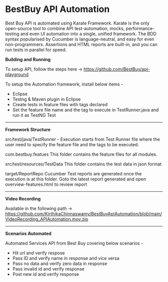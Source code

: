 # BestBuy API Automation

Best Buy API is automated using Karate Framework. Karate is the only open-source tool to combine API test-automation, mocks, performance-testing and even UI automation into a single, unified framework. The BDD syntax popularised by Cucumber is language-neutral, and easy for even non-programmers. Assertions and HTML reports are built-in, and you can run tests in parallel for speed.

**Building and Running**

To setup API, follow the steps here -> https://github.com/BestBuy/api-playground

To setup the Automation framework, install below items -
 - Eclipse
- Testng & Maven plugin in Eclipse
- Create tests in feature files with tags declared
- Set the feature file name and the tag to execute in TestRunner.java and run it as TestNG Test

****

**Framework Structure**

 src/test/java/TestRunner - 
 Execution starts from Test Runner file where the user need to specify the feature file and the tags to be executed. 
 
 com.bestbuy.featues
 This folder contains the feature files for all modules.
 
 src/test/resources/TestData
 This folder contains the test data in json format
 
 target/ReportRepo
Cucumber Test reports are generated once the execution is at this folder. Goto the latest report generated and open overview-features.html to review report

****
 
**Video Recording**

Available in the following path -> https://github.com/KirthikaChinnaswamy/BestBuyApiAutomation/blob/main/VideoRecording_APIAutomation.mov.zip

****

**Scenarios Automated**

Automated Services API from Best Buy covering below scenarios - 
- Hit url and verify respose
- Pass ID and verify name in response and vice versa
- Pass no data and verify zero data in response
- Pass invalid id and verify response
- Post new id and verify response

